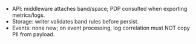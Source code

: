 - API: middleware attaches band/space; PDP consulted when exporting metrics/logs.
- Storage: writer validates band rules before persist.
- Events: none new; on event processing, log correlation must NOT copy PII from payload.
